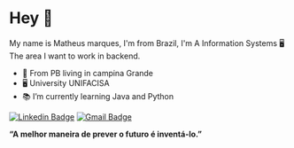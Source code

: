 # Hey 👋

My name is Matheus marques, I'm from Brazil, I'm A  Information Systems 🖥️ 
The area I want to work in backend.

- 📍 From PB living in campina Grande
- 🖥️ University UNIFACISA
- 📚 I’m currently learning Java and Python 

[![Linkedin Badge](https://img.shields.io/badge/-Maheus%20Marques-6633cc?style=flat-square&logo=Linkedin&logoColor=white&link=https://www.linkedin.com/in/matheus-marquesdev/)](https://www.linkedin.com/in/matheus-marquesdev/) [![Gmail Badge](https://img.shields.io/badge/-matheusmarquesaraujo53@gmail.com-6633cc?style=flat-square&logo=Gmail&logoColor=white&link=mailto:diego.schell.f@gmail.com)](mailto:matheusmarquesaraujo53@gmail.com)

**“A melhor maneira de prever o futuro é inventá-lo.”**




<!---
- 👋  Hi, I’m Matheus Marques;
- 💻  I am studying Information Systems; 
- 📕   I’m currently learning Javascript and Python;
- 🎯  The area I want to work in backend;
- 📫  I live in Brazil, Paraíba;
- ✉️  How to reach me: matheusmarquesaraujo53@gmail.com;
- 🔗 Linkedin: https://www.linkedin.com/in/matheus-marquesdev/ 

matheus258/matheus258 is a ✨ special ✨ repository because its `README.md` (this file) appears on your GitHub profile.
You can click the Preview link to take a look at your changes.
--->
